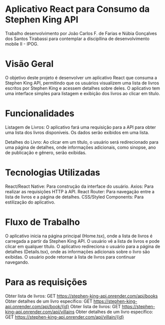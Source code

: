 # Aplicativo React para Consumo da Stephen King API
Trabalho desenvolvimento por João Carlos F. de Farias e Núbia Gonçalves dos Santos Tirabassi para contemplar a discipllina de desenvolvimento mobile II - IPOG.

# Visão Geral
O objetivo deste projeto é desenvolver um aplicativo React que consuma a Stephen King API, permitindo que os usuários visualizem uma lista de livros escritos por Stephen King e acessem detalhes sobre deles. O aplicativo tem uma interface simples para listagem e exibição dos livros ao clicar em título.

# Funcionalidades
Listagem de Livros: O aplicativo fará uma requisição para a API para obter uma lista dos livros disponíveis. Os dados serão exibidos em uma lista.

Detalhes do Livro: Ao clicar em um título, o usuário será redirecionado para uma página de detalhes, onde informações adicionais, como sinopse, ano de publicação e gênero, serão exibidas.

# Tecnologias Utilizadas
React/React Native: Para construção da interface do usuário.
Axios: Para realizar as requisições HTTP à API.
React Router: Para navegação entre a lista de livros e a página de detalhes.
CSS/Styled Components: Para estilização do aplicativo.

# Fluxo de Trabalho
O aplicativo inicia na página principal (Home.tsx), onde a lista de livros é carregada a partir da Stephen King API.
O usuário vê a lista de livros e pode clicar em qualquer título.
O aplicativo redireciona o usuário para a página de detalhes (Details.tsx), onde as informações adicionais sobre o livro são exibidas.
O usuário pode retornar à lista de livros para continuar navegando.

# Para as requisições
Obter lista de livros: GET https://stephen-king-api.onrender.com/api/books
Obter detalhes de um livro específico: GET https://stephen-king-api.onrender.com/api/book/{id}
Obter lista de livros: GET https://stephen-king-api.onrender.com/api/villains
Obter detalhes de um livro específico: GET https://stephen-king-api.onrender.com/api/villain/{id}

